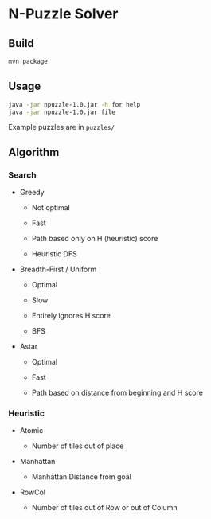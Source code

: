 # N-Puzzle Solver

## Build

```sh
mvn package
```

## Usage

```sh
java -jar npuzzle-1.0.jar -h for help
java -jar npuzzle-1.0.jar file
```

Example puzzles are in `puzzles/`

## Algorithm

### Search

* Greedy

	* Not optimal

	* Fast

	* Path based only on H (heuristic) score

	* Heuristic DFS

* Breadth-First / Uniform

	* Optimal

	* Slow

	* Entirely ignores H score

	* BFS

* Astar

	* Optimal

	* Fast

	* Path based on distance from beginning and H score

### Heuristic

* Atomic

	* Number of tiles out of place

* Manhattan

	* Manhattan Distance from goal

* RowCol
  
  * Number of tiles out of Row or out of Column

